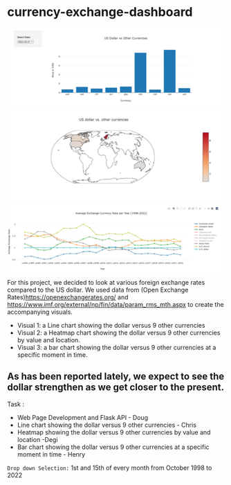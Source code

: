 # currency-exchange-dashboard

![Barchart](output/BarChart.png)
![Heatmap](output/Heatmap.png)
![TimeSeries](output/TimeSeries.png)

For this project, we decided to look at various foreign exchange rates compared to the US dollar. We used data from (Open Exchange Rates)https://openexchangerates.org/ and https://www.imf.org/external/np/fin/data/param_rms_mth.aspx to create the accompanying visuals.
	
  * Visual 1: a Line chart showing the dollar versus 9 other currencies
  * Visual 2: a Heatmap chart showing the dollar versus 9 other currencies by value and location.
  * Visual 3: a bar chart showing the dollar versus 9 other currencies at a specific moment in time.

As has been reported lately, we expect to see the dollar strengthen as we get closer to the present.
---
Task :
* Web Page Development and Flask API - Doug
* Line chart showing the dollar versus 9 other currencies - Chris
* Heatmap showing the dollar versus 9 other currencies by value and location -Degi
* Bar chart showing the dollar versus 9 other currencies at a specific moment in time - Henry

`Drop down Selection:` 1st and 15th of every month from October 1998 to 2022
